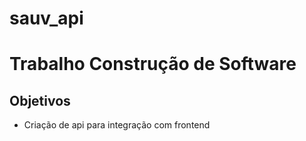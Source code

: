 # sauv_api
# Trabalho Construção de Software

## Objetivos
  - Criação de api para integração com frontend
